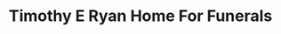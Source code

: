 ---
title: "Timothy E Ryan Home For Funerals"
url: /toms-river/timothy-e-ryan-home-for-funerals/
shop: funeral directors
---